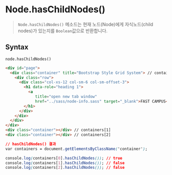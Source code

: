 # Node.hasChildNodes()

> `Node.hasChildNodes()` 메소드는 현재 노드(Node)에게 자식노드(child nodes)가 있는지를 `Boolean`값으로 반환합니다.

## Syntax

`node.hasChildNodes()`

```html
<div id="page">
  <div class="container" title="Bootstrap Style Grid System"> // containers[0]
    <div class="row">
      <div class="col-xs-12 col-sm-6 col-sm-offset-3">
        <h1 data-role="heading 1">
          <a
             title="open new tab window"
             href="../sass/node-info.sass" target="_blank">FAST CAMPUS</a>
        </h1>
      </div>
    </div>
  </div>
</div>
<div class="container"></div> // containers[1]
<div class="container"></div> // containers[2]
```

```css
// hasChildNodes() 결과
var containers = document.getElementsByClassName('container');

console.log(containers[0].hasChildNodes()); // true
console.log(containers[1].hasChildNodes()); // false
console.log(containers[2].hasChildNodes()); // false
```

